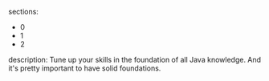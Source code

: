 sections:
  - 0
  - 1
  - 2

description: Tune up your skills in the foundation of all Java knowledge. And it's pretty important to have solid foundations.
